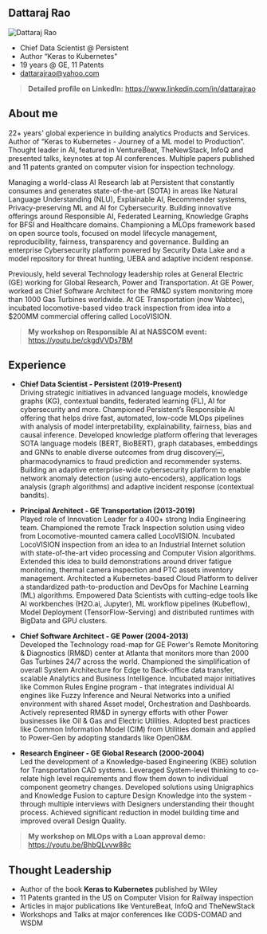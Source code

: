 ## Dattaraj Rao
![Dattaraj Rao](https://avatars.githubusercontent.com/u/4393501?v=4)

- Chief Data Scientist @ Persistent 
- Author “Keras to Kubernetes"
- 19 years @ GE, 11 Patents
- dattarajrao@yahoo.com
> **Detailed profile on LinkedIn:** https://www.linkedin.com/in/dattarajrao 

## About me
22+ years' global experience in building analytics Products and Services. Author of “Keras to Kubernetes - Journey of a ML model to Production”. Thought leader in AI, featured in VentureBeat, TheNewStack, InfoQ and presented talks, keynotes at top AI conferences. Multiple papers published and 11 patents granted on computer vision for inspection technology.

Managing a world-class AI Research lab at Persistent that constantly consumes and generates state-of-the-art (SOTA) in areas like Natural Language Understanding (NLU), Explainable AI, Recommender systems, Privacy-preserving ML and AI for Cybersecurity. Building innovative offerings around Responsible AI, Federated Learning, Knowledge Graphs for BFSI and Healthcare domains. Championing a MLOps framework based on open source tools, focused on model lifecycle management, reproducibility, fairness, transparency and governance. Building an enterprise Cybersecurity platform powered by Security Data Lake and a model repository for threat hunting, UEBA and adaptive incident response.

Previously, held several Technology leadership roles at General Electric (GE) working for Global Research, Power and Transportation. At GE Power, worked as Chief Software Architect for the RM&D system monitoring more than 1000 Gas Turbines worldwide. At GE Transportation (now Wabtec), incubated locomotive-based video track inspection from idea into a $200MM commercial offering called LocoVISION.

> **My workshop on Responsible AI at NASSCOM event:** https://youtu.be/ckgdVVDs7BM

## Experience
- **Chief Data Scientist - Persistent (2019-Present)** <br/>
Driving strategic initiatives in advanced language models, knowledge graphs (KG), contextual bandits, federated learning (FL), AI for cybersecurity and more. Championed Persistent’s Responsible AI offering that helps drive fast, automated, low-code MLOps pipelines with analysis of model interpretability, explainability, fairness, bias and causal inference. Developed knowledge platform offering that leverages SOTA language models (BERT, BioBERT), graph databases, embeddings and GNNs to enable diverse outcomes from drug discovery￼, pharmacodynamics to fraud prediction and recommender systems. Building an adaptive enterprise-wide cybersecurity platform to enable network anomaly detection (using auto-encoders), application logs analysis (graph algorithms) and adaptive incident response (contextual bandits).

- **Principal Architect - GE Transportation (2013-2019)** <br/>
Played role of Innovation Leader for a 400+ strong India Engineering team. Championed the remote Track Inspection solution using video from Locomotive-mounted camera called LocoVISION. Incubated LocoVISION inspection from an idea to an Industrial Internet solution with state-of-the-art video processing and Computer Vision algorithms. Extended this idea to build demonstrations around driver fatigue monitoring, thermal camera inspection and PTC assets inventory management.
Architected a Kubernetes-based Cloud Platform to deliver a standardized path-to-production and DevOps for Machine Learning (ML) algorithms. Empowered Data Scientists with cutting-edge tools like AI workbenches (H2O.ai, Jupyter), ML workflow pipelines (Kubeflow), Model Deployment (TensorFlow-Serving) and distributed runtimes with BigData and GPU clusters.

- **Chief Software Architect - GE Power (2004-2013)** <br/>
Developed the Technology road-map for GE Power's Remote Monitoring & Diagnostics (RM&D) center at Atlanta that monitors more than 2000 Gas Turbines 24/7 across the world. Championed the simplification of overall System Architecture for Edge to Back-office data transfer, scalable Analytics and Business Intelligence. Incubated major initiatives like Common Rules Engine program - that integrates individual AI engines like Fuzzy Inference and Neural Networks into a unified environment with shared Asset model, Orchestration and Dashboards. Actively represented RM&D in synergy efforts with other Power businesses like Oil & Gas and Electric Utilities. Adopted best practices like Common Information Model (CIM) from Utilities domain and applied to Power-Gen by adopting standards like OpenO&M.

- **Research Engineer - GE Global Research (2000-2004)** <br/>
Led the development of a Knowledge-based Engineering (KBE) solution for Transportation CAD systems. Leveraged System-level thinking to co-relate high level requirements and flow them down to individual component geometry changes. Developed solutions using Unigraphics and Knowledge Fusion to capture Design Knowledge into the system - through multiple interviews with Designers understanding their thought process. Achieved significant reduction in model building time and improved overall Design Quality.

> **My workshop on MLOps with a Loan approval demo:** https://youtu.be/BhbQLvvw88c

## Thought Leadership
- Author of the book **Keras to Kubernetes** published by Wiley
- 11 Patents granted in the US on Computer Vision for Railway inspection
- Articles in major publications like VentureBeat, InfoQ and TheNewStack
- Workshops and Talks at major conferences like CODS-COMAD and WSDM
